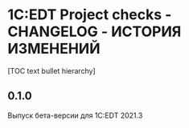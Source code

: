 # 1С:EDT Project checks - CHANGELOG - ИСТОРИЯ ИЗМЕНЕНИЙ

[TOC text bullet hierarchy]

## 0.1.0

Выпуск бета-версии для 1C:EDT 2021.3



